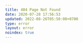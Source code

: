 ```yaml
---
title: 404 Page Not Found
date: 2020-07-28 17:56:53
updated: 2022-08-26T05:50:00+0700
type: error
layout: error
noindex: true
---
```


<script>
  let url = location.href;

  let redirect = false;
  if (url.includes('/Chimeraland')) {
    url = url.replace('/Chimeraland', '/chimeraland');
    redirect = true;
  }
  if (url.includes('/Monsters')) {
    url = url.replace('/Monsters', '/monsters');
    redirect = true;
  }
  if (url.includes('/Attendants')) {
    url = url.replace('/Attendants', '/attendants');
    redirect = true;
  }
  if (url.endsWith('/Recipes.html')) {
    url = url.replace('/Recipes.html', '/recipes.html');
    redirect = true;
  }

  function redir(url) {
    try {
      window.location.href(url);
    } catch (_e) {
      try {
        location.href(url);
      } catch (__e) {
        try {
          location.replace(url);
        } catch(___e) {
          window.location = url;
        }
      }
    }
  }

  if (redirect) {
    alert(`url migrated and redirecting to ${url}`);
    redir(url);
    document.head.innerHTML += `<link rel="canonical" href="${url}" />`;
  }
</script>